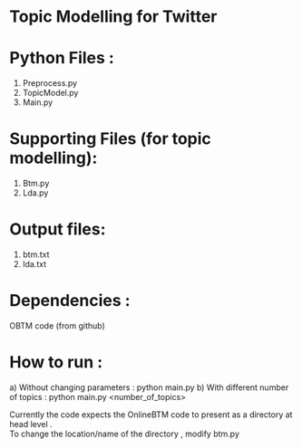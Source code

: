 Topic Modelling for Twitter 
========================================
Python Files : 
===================
 1. Preprocess.py
 2. TopicModel.py
 3. Main.py
 
 Supporting Files (for topic modelling):
=========================
 1. Btm.py
 2. Lda.py
 
 Output files:
===========================
 1. btm.txt
 2. lda.txt
 
 Dependencies :
=========================
  OBTM code (from github)
  
 How to run :
 ==========================
  a) Without changing parameters :   python main.py
  b) With different number of topics :  python main.py <number_of_topics>
  
  Currently the code expects the OnlineBTM code to present as a directory at head level .  
  To change the location/name of the directory , modify btm.py
 
